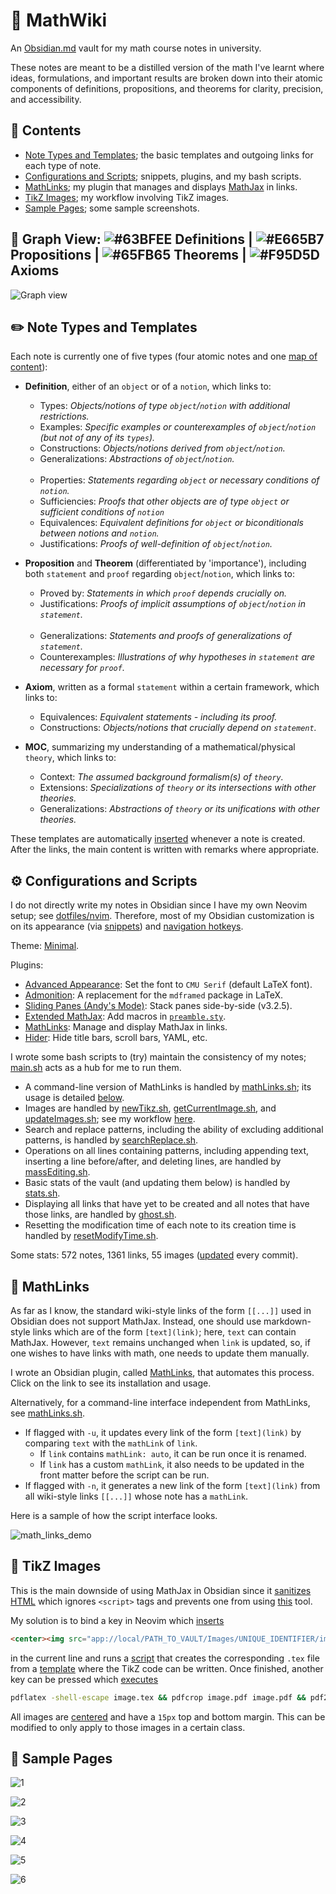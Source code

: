 # :pencil: MathWiki

An [Obsidian.md](https://obsidian.md) vault for my math course notes in university.

These notes are meant to be a distilled version of the math I've learnt where ideas, formulations, and important results are broken down into their atomic components of definitions, propositions, and theorems for clarity, precision, and accessibility.

## :bookmark_tabs: Contents
* [Note Types and Templates](https://github.com/zhaoshenzhai/MathWiki#pencil2-note-types-and-templates); the basic templates and outgoing links for each type of note.
* [Configurations and Scripts](https://github.com/zhaoshenzhai/MathWiki#gear-configurations-and-scripts); snippets, plugins, and my bash scripts.
* [MathLinks](https://github.com/zhaoshenzhai/MathWiki#link-mathlinks); my plugin that manages and displays [MathJax](https://www.mathjax.org/) in links.
* [TikZ Images](https://github.com/zhaoshenzhai/MathWiki#art-tikz-images); my workflow involving TikZ images.
* [Sample Pages](https://github.com/zhaoshenzhai/MathWiki#page_with_curl-sample-pages); some sample screenshots.

## :telescope: Graph View: ![#63BFEE](https://placeholder.pics/svg/15/63BFEE/63BFEE) Definitions | ![#E665B7](https://placeholder.pics/svg/15/E665B7/E665B7) Propositions | ![#65FB65](https://placeholder.pics/svg/15/65FB65/65FB65) Theorems | ![#F95D5D](https://placeholder.pics/svg/15/F95D5D/F95D5D) Axioms

![Graph view](https://raw.githubusercontent.com/zhaoshenzhai/MathWiki/master/.github/graph_view.png)

## :pencil2: Note Types and Templates

Each note is currently one of five types (four atomic notes and one [map of content](https://forum.obsidian.md/t/on-the-process-of-making-mocs/1060/11)):

* **Definition**, either of an `object` or of a `notion`, which links to:
    * Types: _Objects/notions of type `object`/`notion` with additional restrictions._
    * Examples: _Specific examples or counterexamples of `object`/`notion` (but not of any of its `types`)._
    * Constructions: _Objects/notions derived from `object`/`notion`._
    * Generalizations: _Abstractions of `object`/`notion`._<br/><br/>
    * Properties: _Statements regarding `object` or necessary conditions of `notion`._
    * Sufficiencies: _Proofs that other objects are of type `object` or sufficient conditions of `notion`_
    * Equivalences: _Equivalent definitions for `object` or biconditionals between notions and `notion`._
    * Justifications: _Proofs of well-definition of `object`/`notion`._

* **Proposition** and **Theorem** (differentiated by 'importance'), including both `statement` and `proof` regarding `object`/`notion`, which links to:
    * Proved by: _Statements in which `proof` depends crucially on._
    * Justifications: _Proofs of implicit assumptions of `object`/`notion` in `statement`._<br/><br/>
    * Generalizations: _Statements and proofs of generalizations of `statement`._
    * Counterexamples: _Illustrations of why hypotheses in `statement` are necessary for `proof`._
* **Axiom**, written as a formal `statement` within a certain framework, which links to:
    * Equivalences: _Equivalent statements - including its proof._
    * Constructions: _Objects/notions that crucially depend on `statement`._
* **MOC**, summarizing my understanding of a mathematical/physical `theory`, which links to:
    * Context: _The assumed background formalism(s) of `theory`._
    * Extensions: _Specializations of `theory` or its intersections with other theories._
    * Generalizations: _Abstractions of `theory` or its unifications with other theories._

These templates are automatically [inserted][templatesInsert] whenever a note is created. After the links, the main content is written with remarks where appropriate.

## :gear: Configurations and Scripts

I do not directly write my notes in Obsidian since I have my own Neovim setup; see [dotfiles/nvim](https://github.com/zhaoshenzhai/dotfiles/tree/master/nvim). Therefore, most of my Obsidian customization is on its appearance (via [snippets](.obsidian/snippets/)) and [navigation hotkeys](.obsidian/hotkeys.json).

Theme: [Minimal](https://github.com/kepano/obsidian-minimal).

Plugins:
* [Advanced Appearance](https://github.com/kepano/obsidian-advanced-appearance): Set the font to `CMU Serif` (default LaTeX font).
* [Admonition](https://github.com/valentine195/obsidian-admonition): A replacement for the `mdframed` package in LaTeX.
* [Sliding Panes (Andy's Mode)](https://github.com/deathau/sliding-panes-obsidian): Stack panes side-by-side (v3.2.5).
* [Extended MathJax](https://github.com/xldenis/obsidian-latex): Add macros in [`preamble.sty`](preamble.sty).
* [MathLinks](https://github.com/zhaoshenzhai/obsidian-mathlinks): Manage and display MathJax in links.
* [Hider](https://github.com/kepano/obsidian-hider): Hide title bars, scroll bars, YAML, etc.

I wrote some bash scripts to (try) maintain the consistency of my notes; [main.sh](https://github.com/zhaoshenzhai/MathWiki/blob/master/.scripts/main.sh) acts as a hub for me to run them.
* A command-line version of MathLinks is handled by [mathLinks.sh](https://github.com/zhaoshenzhai/MathWiki/blob/master/.scripts/mathLinks.sh); its usage is detailed [below](https://github.com/zhaoshenzhai/MathWiki#link-mathjax-in-links).
* Images are handled by [newTikz.sh](https://github.com/zhaoshenzhai/MathWiki/blob/master/.scripts/newTikZ.sh), [getCurrentImage.sh](https://github.com/zhaoshenzhai/MathWiki/blob/master/.scripts/getCurrentImage.sh), and [updateImages.sh](https://github.com/zhaoshenzhai/MathWiki/blob/master/.scripts/updateImages.sh); see my workflow [here](https://github.com/zhaoshenzhai/MathWiki#art-tikz-images).
* Search and replace patterns, including the ability of excluding additional patterns, is handled by [searchReplace.sh](https://github.com/zhaoshenzhai/MathWiki/blob/master/.scripts/searchReplace.sh).
* Operations on all lines containing patterns, including appending text, inserting a line before/after, and deleting lines, are handled by [massEditing.sh](https://github.com/zhaoshenzhai/MathWiki/blob/master/.scripts/massEditing.sh).
* Basic stats of the vault (and updating them below) is handled by [stats.sh](https://github.com/zhaoshenzhai/MathWiki/blob/master/.scripts/stats.sh).
* Displaying all links that have yet to be created and all notes that have those links, are handled by [ghost.sh](https://github.com/zhaoshenzhai/MathWiki/blob/master/.scripts/ghost.sh).
* Resetting the modification time of each note to its creation time is handled by [resetModifyTime.sh](https://github.com/zhaoshenzhai/MathWiki/blob/master/.scripts/resetModifyTime.sh).

Some stats: 572 notes, 1361 links, 55 images ([updated](https://github.com/zhaoshenzhai/MathWiki/blob/master/.scripts/stats.sh) every commit).

## :link: MathLinks

As far as I know, the standard wiki-style links of the form `[[...]]` used in Obsidian does not support MathJax. Instead, one should use markdown-style links which are of the form `[text](link)`; here, `text` can contain MathJax. However, `text` remains unchanged when `link` is updated, so, if one wishes to have links with math, one needs to update them manually.

I wrote an Obsidian plugin, called [MathLinks](https://github.com/zhaoshenzhai/obsidian-mathlinks), that automates this process. Click on the link to see its installation and usage.

Alternatively, for a command-line interface independent from MathLinks, see [mathLinks.sh](https://github.com/zhaoshenzhai/MathWiki/blob/master/.scripts/mathLinks.sh).
- If flagged with `-u`, it updates every link of the form `[text](link)` by comparing `text` with the `mathLink` of `link`.
    - If `link` contains `mathLink: auto`, it can be run once it is renamed.
    - If `link` has a custom `mathLink`, it also needs to be updated in the front matter before the script can be run.
- If flagged with `-n`, it generates a new link of the form `[text](link)` from all wiki-style links `[[...]]` whose note has a `mathLink`.

Here is a sample of how the script interface looks.

![math_links_demo](https://raw.githubusercontent.com/zhaoshenzhai/MathWiki/master/.github/math_links_demo.png)

## :art: TikZ Images

This is the main downside of using MathJax in Obsidian since it [sanitizes HTML](https://help.obsidian.md/Advanced+topics/HTML+sanitization) which ignores `<script>` tags and prevents one from using [this](https://github.com/kisonecat/tikzjax) tool.

My solution is to bind a key in Neovim which [inserts][tikzInsert]
```html
<center><img src="app://local/PATH_TO_VAULT/Images/UNIQUE_IDENTIFIER/image.svg"></center>
```
in the current line and runs a [script](https://github.com/zhaoshenzhai/MathWiki/blob/master/.scripts/newTikZ.sh) that creates the corresponding `.tex` file from a [template](https://github.com/zhaoshenzhai/MathWiki/blob/master/imageTemplate.tex) where the TikZ code can be written. Once finished, another key can be pressed which [executes][pdfLaTeXExecute]
```bash
pdflatex -shell-escape image.tex && pdfcrop image.pdf image.pdf && pdf2svg image.pdf image.svg
```
All images are [centered](https://github.com/zhaoshenzhai/MathWiki/blob/master/.obsidian/snippets/centerImages.css) and have a `15px` top and bottom margin. This can be modified to only apply to those images in a certain class.

## :page_with_curl: Sample Pages

![1](https://raw.githubusercontent.com/zhaoshenzhai/MathWiki/master/.github/sample_pages/Linear_Algebra_MOC.png)

![2](https://raw.githubusercontent.com/zhaoshenzhai/MathWiki/master/.github/sample_pages/Linear_map.png)

![3](https://raw.githubusercontent.com/zhaoshenzhai/MathWiki/master/.github/sample_pages/Function.png)

![4](https://raw.githubusercontent.com/zhaoshenzhai/MathWiki/master/.github/sample_pages/Linear_subspace.png)

![5](https://raw.githubusercontent.com/zhaoshenzhai/MathWiki/master/.github/sample_pages/Upper_limit_strictly_finer_than_K.png)

![6](https://raw.githubusercontent.com/zhaoshenzhai/MathWiki/master/.github/sample_pages/Fundamental_theorem_of_equivalence_relations.png)

[templatesInsert]: https://github.com/zhaoshenzhai/dotfiles/blob/master/nvim/UltiSnips/markdown.snippets#L119
[tikzInsert]: https://github.com/zhaoshenzhai/dotfiles/blob/master/nvim/config/MathWiki.vim#L1
[pdfLaTeXExecute]: https://github.com/zhaoshenzhai/dotfiles/blob/master/nvim/config/MathWiki.vim#L2
[standardAlias]: https://github.com/zhaoshenzhai/MathWiki/blob/master/.scripts/mathLinks.sh#L13
